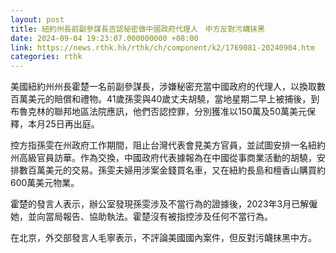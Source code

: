 ```yaml
---
layout: post
title: 紐約州長前副參謀長否認秘密做中國政府代理人　中方反對污衊抹黑
date: 2024-09-04 19:23:07.000000000 +08:00
link: https://news.rthk.hk/rthk/ch/component/k2/1769081-20240904.htm
categories: rthk
---
```


美國紐約州州長霍楚一名前副參謀長，涉嫌秘密充當中國政府的代理人，以換取數百萬美元的賠償和禮物。41歲孫雯與40歲丈夫胡驍，當地星期二早上被捕後，到布魯克林的聯邦地區法院應訊，他們否認控罪，分別獲准以150萬及50萬美元保釋，本月25日再出庭。

控方指孫雯在州政府工作期間，阻止台灣代表會見美方官員，並試圖安排一名紐約州高級官員訪華。作為交換，中國政府代表據報為在中國從事商業活動的胡驍，安排數百萬美元的交易。孫雯夫婦用涉案金錢買名車，又在紐約長島和檀香山購買約600萬美元物業。

霍楚的發言人表示，辦公室發現孫雯涉及不當行為的證據後，2023年3月已解僱她，並向當局報告、協助執法。霍楚沒有被指控涉及任何不當行為。

在北京，外交部發言人毛寧表示，不評論美國國內案件，但反對污衊抹黑中方。
